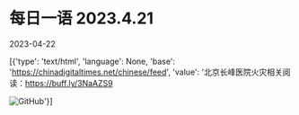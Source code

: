 # 每日一语 2023.4.21

2023-04-22

[{'type': 'text/html', 'language': None, 'base': 'https://chinadigitaltimes.net/chinese/feed', 'value': '北京长峰医院火灾相关阅读：https://buff.ly/3NaAZS9

![GitHub](https://chinadigitaltimes.net/chinese/files/2023/04/image-1682132159583.png)'}]